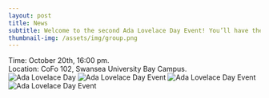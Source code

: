 ```yaml
---
layout: post
title: News
subtitle: Welcome to the second Ada Lovelace Day Event! You’ll have the opportunity to network with students and faculty members, and leave with connections and confidence that last a lifetime! 
thumbnail-img: /assets/img/group.png
---
```


<div style="text-align: justify;">
Time: October 20th, 16:00 pm.
</div>

<div style="text-align: justify;">
Location: CoFo 102, Swansea University Bay Campus.
</div>

<img src="https://qsimeng.github.io/wimcs-site/assets/img/ada_1.png" alt="Ada Lovelace Day">

<img src="https://qsimeng.github.io/wimcs-site/assets/img/ada_2.png" alt="Ada Lovelace Day Event">

<img src="https://qsimeng.github.io/wimcs-site/assets/img/ada_3.png" alt="Ada Lovelace Day Event">

<img src="https://qsimeng.github.io/wimcs-site/assets/img/ada_4.png" alt="Ada Lovelace Day Event">
